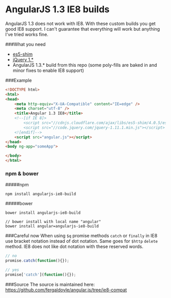AngularJS 1.3 IE8 builds
========================
AngularJS 1.3 does not work with IE8. With these custom builds you get good IE8 support. I can't guarantee that everything will work but anything I've tried works fine.

###What you need

* [es5-shim](https://github.com/es-shims/es5-shim)
* [jQuery 1.*](http://jquery.com/download/)
* AngularJS 1.3.* build from this repo (some poly-fills are baked in and minor fixes to enable IE8 support)

###Example
```html
<!DOCTYPE html>
<html>
<head>
	<meta http-equiv="X-UA-Compatible" content="IE=edge" />
	<meta charset="utf-8" />
	<title>Angular 1.3 IE8</title>
	<!--[if IE 8]>
		<script src="//cdnjs.cloudflare.com/ajax/libs/es5-shim/4.0.5/es5-shim.min.js"></script>
		<script src="//code.jquery.com/jquery-1.11.1.min.js"></script>
	<![endif]-->
	<script src="angular.js"></script>
</head>
<body ng-app="someApp">

</body>
</html>
```

### npm & bower

#####npm

	npm install angularjs-ie8-build
	
#####bower

	bower install angularjs-ie8-build
	
	// bower install with local name "angular"
	bower install angular=angularjs-ie8-build

###Careful now
When using `$q` promise methods `catch` or `finally` in IE8 use bracket notation instead of dot notation. Same goes for `$http` `delete` method. IE8 does not like dot notation with these reserved words.
```javascript
// no
promise.catch(function(){});

// yes
promise['catch'](function(){});
```





###Source
The source is maintained here:
https://github.com/fergaldoyle/angular.js/tree/ie8-compat


